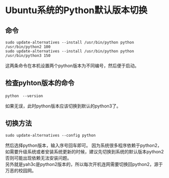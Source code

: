# Ubuntu系统的Python默认版本切换
## 命令
```
sudo update-alternatives --install /usr/bin/python python /usr/bin/python2 100   
sudo update-alternatives --install /usr/bin/python python /usr/bin/python3 150  
```
这两条命令在本机设置两个python版本为不同编号，然后便于启动。

## 检查pyhton版本的命令
```
python　--version
```
如果无误，此时python版本应该切换到默认的python3了。

## 切换方法
```
sudo update-alternatives --config python
```
然后选择python版本，输入序号回车即可。
因为系统很多程序依赖于python2，如需要升级系统或者安装系统更新的时候，建议先切换到系统的默认版本python2否则可能出现依赖无法安装问题。  
另外就是yah3c是python2版本的，所以每次开机连网需要切换回python2，源于万恶的校园网。
